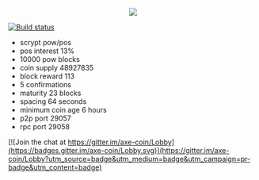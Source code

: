<p align="center">
  <img src="https://github.com/charlesrocket/axe/raw/master/axe%20logo%20256.png"/>
</p>

[![Build status](https://ci.appveyor.com/api/projects/status/jrni1r4ovyb8p38k?svg=true)](https://ci.appveyor.com/project/charlesrocket/axe)
* scrypt pow/pos
* pos interest 13%
* 10000 pow blocks
* coin supply 48927835
* block reward 113
* 5 confirmations
* maturity 23 blocks
* spacing 64 seconds
* minimum coin age 6 hours
* p2p port 29057
* rpc port 29058


[![Join the chat at https://gitter.im/axe-coin/Lobby](https://badges.gitter.im/axe-coin/Lobby.svg)](https://gitter.im/axe-coin/Lobby?utm_source=badge&utm_medium=badge&utm_campaign=pr-badge&utm_content=badge)